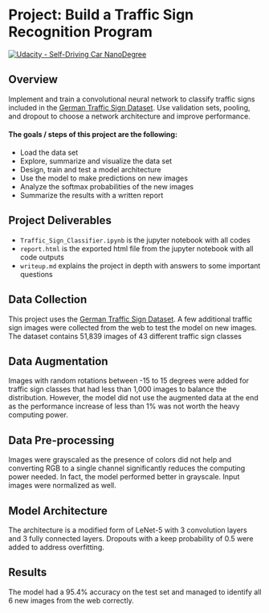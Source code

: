 # **Project: Build a Traffic Sign Recognition Program**
[![Udacity - Self-Driving Car NanoDegree](https://s3.amazonaws.com/udacity-sdc/github/shield-carnd.svg)](http://www.udacity.com/drive)

Overview
---
Implement and train a convolutional neural network to classify traffic signs included in the [German Traffic Sign Dataset](http://benchmark.ini.rub.de/?section=gtsrb&subsection=dataset). Use validation sets, pooling, and dropout to choose a network architecture and improve performance.

#### The goals / steps of this project are the following:

* Load the data set
* Explore, summarize and visualize the data set
* Design, train and test a model architecture
* Use the model to make predictions on new images
* Analyze the softmax probabilities of the new images
* Summarize the results with a written report

Project Deliverables
---
* `Traffic_Sign_Classifier.ipynb` is the jupyter notebook with all codes
* `report.html` is the exported html file from the jupyter notebook with all code outputs
* `writeup.md` explains the project in depth with answers to some important questions

Data Collection
---
This project uses the [German Traffic Sign Dataset](http://benchmark.ini.rub.de/?section=gtsrb&subsection=dataset). A few additional traffic sign images were collected from the web to test the model on new images. The dataset contains 51,839 images of 43 different traffic sign classes

Data Augmentation
---
Images with random rotations between -15 to 15 degrees were added for traffic sign classes that had less than 1,000 images to balance the distribution. However, the model did not use the augmented data at the end as the performance increase of less than 1% was not worth the heavy computing power.

Data Pre-processing
---
Images were grayscaled as the presence of colors did not help and converting RGB to a single channel significantly reduces the computing power needed. In fact, the model performed better in grayscale. Input images were normalized as well.

Model Architecture
---
The architecture is a modified form of LeNet-5 with 3 convolution layers and 3 fully connected layers. Dropouts with a keep probability of 0.5 were added to address overfitting.

Results
---
The model had a 95.4% accuracy on the test set and managed to identify all 6 new images from the web correctly.

